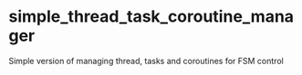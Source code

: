 # simple_thread_task_coroutine_manager
Simple version of managing thread, tasks and coroutines for FSM control

